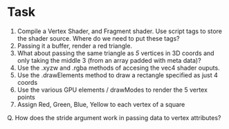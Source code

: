 Task
====

1. Compile a Vertex Shader, and Fragment shader. Use script tags to store the shader source. Where do we need to put these tags?
2. Passing it a buffer, render a red triangle.
3. What about passing the same triangle as *5* vertices in 3D coords and only taking the middle 3 (from an array padded with meta data)?
4. Use the .xyzw and .rgba methods of accesing the vec4 shader ouputs.
5. Use the .drawElements method to draw a rectangle specified as just 4 coords
6. Use the various GPU elements / drawModes to render the 5 vertex points
7. Assign Red, Green, Blue, Yellow to each vertex of a square

Q. How does the stride argument work in passing data to vertex attributes?
